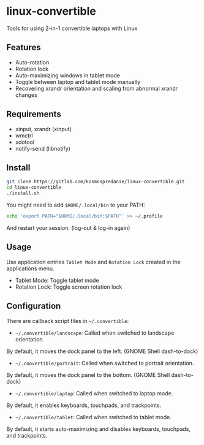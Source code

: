 # linux-convertible

Tools for using 2-in-1 convertible laptops with Linux

## Features

- Auto-rotation
- Rotation lock
- Auto-maximizing windows in tablet mode
- Toggle between laptop and tablet mode manually
- Recovering xrandr orientation and scaling from abnormal xrandr changes

## Requirements

- xinput, xrandr (xinput)
- wmctrl
- xdotool
- notify-send (libnotify)

## Install

```sh
git clone https://gitlab.com/kosmospredanie/linux-convertible.git
cd linux-convertible
./install.sh
```

You might need to add `$HOME/.local/bin` to your PATH:

```sh
echo 'export PATH="$HOME/.local/bin:$PATH"' >> ~/.profile
```

And restart your session. (log-out & log-in again)

## Usage

Use application entries `Tablet Mode` and `Rotation Lock` created in the
applications menu.

- Tablet Mode: Toggle tablet mode
- Rotation Lock: Toggle screen rotation lock

## Configuration

There are callback script files in `~/.convertible`:

- `~/.convertible/landscape`: Called when switched to landscape orientation.

By default, it moves the dock panel to the left. (GNOME Shell dash-to-dock)

- `~/.convertible/portrait`: Called when switched to portrait orientation.

By default, it moves the dock panel to the bottom. (GNOME Shell dash-to-dock)

- `~/.convertible/laptop`: Called when switched to laptop mode.

By default, it enables keyboards, touchpads, and trackpoints.

- `~/.convertible/tablet`: Called when switched to tablet mode.

By default, it starts auto-maximizing and disables keyboards, touchpads, and
trackpoints.

